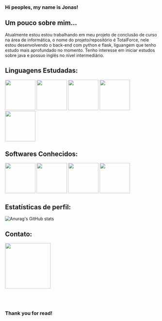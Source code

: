 ### Hi peoples, my name is Jonas!
<h2>Um pouco sobre mim...</h2>
<p> Atualmente estou estou trabalhando em meu projeto de conclusão de curso na área de informática, o nome do projeto/repositório é TotalForce, nele estou desenvolvendo o back-end com python e flask, liguangem que tenho estudo mais aprofundado no momento. Tenho interesse em iniciar estudos sobre java e possuo inglês no nível intermediário.</p>
<h2>Linguagens Estudadas: </h2>
<div>
  <img src="https://cdn.jsdelivr.net/gh/devicons/devicon/icons/python/python-original.svg" width="100" />
  <img src="https://cdn.jsdelivr.net/gh/devicons/devicon/icons/css3/css3-original-wordmark.svg" width="100" />
  <img src="https://cdn.jsdelivr.net/gh/devicons/devicon/icons/html5/html5-original-wordmark.svg" width="100" />
  <img src="https://cdn.jsdelivr.net/gh/devicons/devicon/icons/javascript/javascript-original.svg" width="100" />
  <img src="https://cdn.jsdelivr.net/gh/devicons/devicon/icons/cplusplus/cplusplus-line.svg" width="100" />
</div>
<h2>Softwares Conhecidos: </h2>
<div>
  <img src="https://cdn.jsdelivr.net/gh/devicons/devicon/icons/pycharm/pycharm-plain.svg" width="100" />
  <img src="https://makeindiegames.com.br/wp-content/uploads/2014/12/construct-2-logo.png" width="100" />
  <img src="https://cdn.jsdelivr.net/gh/devicons/devicon/icons/vscode/vscode-plain-wordmark.svg" width="100" />
  <img src="https://cdn.jsdelivr.net/gh/devicons/devicon/icons/arduino/arduino-original-wordmark.svg" width="100" />
</div>
<h2>Estatísticas de perfil: </h2>

![Anurag's GitHub stats](https://github-readme-stats.vercel.app/api?username=JonasFortunatoRosset&theme=dark&show_icons=true)

<h2>Contato: </h2>
<div>
  <a href="https://instagram.com/_sinxyt" target="_blank"><img loading="lazy"
  src="https://1.bp.blogspot.com/-4uF8X1wt_Xg/XbYe8-3tzOI/AAAAAAABvAE/qQMvZlpEZsE1m3AgqiFNWJzBhDZsutYzgCLcBGAsYHQ/s1600/insta%2Blogo.jpg"   target="_blank" width="150"></a>
</div>

<br></br>
<h3>Thank you for read!</h3>

